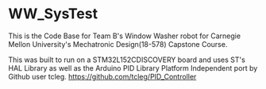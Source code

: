 # WW_SysTest

This is the Code Base for Team B's Window Washer robot for Carnegie Mellon University's Mechatronic Design(18-578) Capstone Course.

This was built to run on a STM32L152CDISCOVERY board and uses ST's HAL Library as well as the Arduino PID Library Platform Independent port by Github user tcleg.
https://github.com/tcleg/PID_Controller
